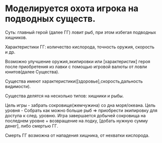 # Моделируется охота игрока на подводных существ.

Суть: главный герой (далее ГГ) ловит рыб, при этом избегая подводных хищников.

Характеристики ГГ: количество кислорода, точность оружия, скорость и др.

Возможно улучшение оружия,экипировки или [характеристик] героя после приобретения из лавки с помощью игровой валюты от ловли юнитов(далее Существа).

Существа имеют характеристики([здоровье],скорость,дальность видимости).

Существа делятся на несколько типов: хищники и рыбы.

Цель игры - забрать сокровище(жемчужина) со дна моря/океана.
Цель уровня - Собрать как можно больше рыб => приобрести экипировку для доступа к след. уровню.
Игра завершается добычей сокровища на последнем уровне + возвращение на лодку, [добать нужную сумму денег], либо смертью ГГ.

Смерть ГГ возможна от нападения хищника, от нехватки кислорода.
